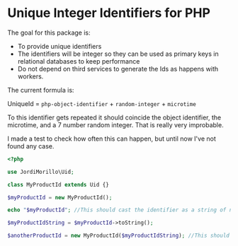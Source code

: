 # Unique Integer Identifiers for PHP
The goal for this package is:

- To provide unique identifiers
- The identifiers will be integer so they can be used as primary keys in relational databases to keep performance
- Do not depend on third services to generate the Ids as happens with workers.

The current formula is:

UniqueId = `php-object-identifier` + `random-integer` + `microtime`

To this identifier gets repeated it should coincide the object identifier, the microtime, and a 7 number random integer. That is really very improbable.

I made a test to check how often this can happen, but until now I've not found any case.

```php
<?php

use JordiMorillo\Uid;

class MyProductId extends Uid {}

$myProductId = new MyProductId();

echo "$myProductId"; //This should cast the identifier as a string of numbers

$myProductIdString = $myProductId->toString();

$anotherProductId = new MyProductId($myProductIdString); //This should be a similar equal as $myProductId
```

